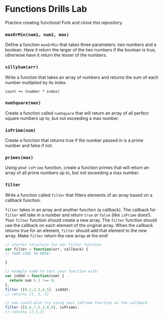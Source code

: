 # Functions Drills Lab

Practice creating functions! Fork and clone this repository. 

### `maxOrMin(num1, num2, max)`

Define a function `maxOrMin` that takes three parameters: two numbers and a boolean.  Have it return the larger of the two numbers if the boolean is true, otherwise have it return the lesser of the numbers.

### `sillySum(arr)`

Write a function that takes an array of numbers and returns the sum of each number multiplied by its index.

`count += (number * index)`

### `numSquare(max)`

Create a function called `numSquare` that will return an array of all perfect square numbers up to, but not exceeding a max number.

### `isPrime(num)`

Create a function that returns true if the number passed in is a prime number and false if not.

### `primes(max)`

Using your `isPrime` function, create a function primes that will return an array of all prime numbers up to, but not exceeding a max number.

### `filter`

Write a function called `filter` that filters elements of an array based on a callback function.  

`filter` takes in an array and another function (a callback).  The callback for `filter` will take in a number and return `true` or `false` (like `isPrime` does!).
Your `filter` function should create a new array. The `filter` function should use the callback on each element of the original array. When the callback returns true for an element, `filter` should add that element to the new array. Make `filter` return the new array at the end!

```js
// starter structure for our filter function
var filter = function(arr, callback) {
// YOUR CODE IN HERE!

}

// example code to test your function with:
var isOdd = function(num) { 	
  return num % 2 !== 0;
};
filter ([0,1,2,3,4,5], isOdd);
// returns [1, 3, 5]

// you could also try using your isPrime function as the callback:
filter ([8,6,7,5,3,0,9], isPrime);
// returns [7,5,3]
```
